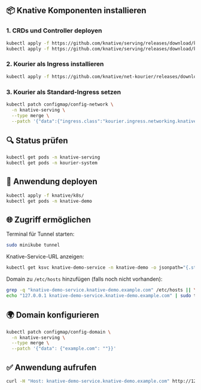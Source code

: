 

## 📦 Knative Komponenten installieren

### 1. CRDs und Controller deployen

```bash
kubectl apply -f https://github.com/knative/serving/releases/download/knative-v1.13.0/serving-crds.yaml
kubectl apply -f https://github.com/knative/serving/releases/download/knative-v1.13.0/serving-core.yaml
```

### 2. Kourier als Ingress installieren

```bash
kubectl apply -f https://github.com/knative/net-kourier/releases/download/knative-v1.13.0/kourier.yaml
```

### 3. Kourier als Standard-Ingress setzen

```bash
kubectl patch configmap/config-network \
  -n knative-serving \
  --type merge \
  --patch '{"data":{"ingress.class":"kourier.ingress.networking.knative.dev"}}'
```

## 🔍 Status prüfen

```bash
kubectl get pods -n knative-serving
kubectl get pods -n kourier-system
```

## 🚀 Anwendung deployen

```bash
kubectl apply -f knative/k8s/
kubectl get pods -n knative-demo
```

## 🌐 Zugriff ermöglichen

Terminal für Tunnel starten:

```bash
sudo minikube tunnel
```

Knative-Service-URL anzeigen:

```bash
kubectl get ksvc knative-demo-service -n knative-demo -o jsonpath="{.status.url}"
```

Domain zu `/etc/hosts` hinzufügen (falls noch nicht vorhanden):

```bash
grep -q "knative-demo-service.knative-demo.example.com" /etc/hosts || \
echo "127.0.0.1 knative-demo-service.knative-demo.example.com" | sudo tee -a /etc/hosts > /dev/null
```

## 🌍 Domain konfigurieren

```bash
kubectl patch configmap/config-domain \
  -n knative-serving \
  --type merge \
  --patch '{"data": {"example.com": ""}}'
```

## ✅ Anwendung aufrufen

```bash
curl -H "Host: knative-demo-service.knative-demo.example.com" http://127.0.0.1
```

